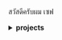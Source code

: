 สวัสดีครับผม เซฟ

<details><summary><strong>projects</strong></summary>
-[make-meme](https://github.com/safepawin/make-meme)

</details>
